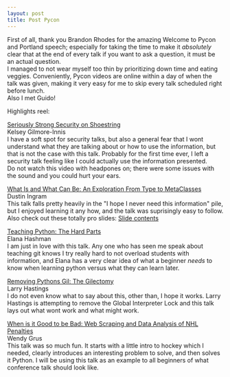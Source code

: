 ```yaml
---
layout: post
title: Post Pycon 
---
```


First of all, thank you Brandon Rhodes for the amazing Welcome to Pycon and Portland speech; especially for taking the time to make it *absolutely* clear that at the end of every talk if you want to ask a question, it must be an actual question.  
I managed to not wear myself too thin by prioritizing down time and eating veggies. Conveniently, Pycon videos are online within a day of when the talk was given, making it very easy for me to skip every talk scheduled right before lunch.  
Also I met Guido!  

Highlights reel:  

[Seriously Strong Security on Shoestring](https://www.youtube.com/watch?v=8FeNdXzVLEs)    
Kelsey Gilmore-Innis  
I have a soft spot for security talks, but also a general fear that I wont understand what they are talking about or how to use the information, but that is not the case with this talk. Probably for the first time ever, I left a security talk feeling like I could actually use the information presented.   
Do not watch this video with headpones on; there were some issues with the sound and you could hurt your ears.  

[What Is and What Can Be: An Exploration From Type to MetaClasses](https://www.youtube.com/watch?v=bI0JUY2qd2A)  
Dustin Ingram  
This talk falls pretty heavily in the "I hope I never need this information" pile, but I enjoyed learning it any how, and the talk was suprisingly easy to follow.  
Also check out these totally pro slides: [Slide contents](https://github.com/di/talks/blob/master/pycon_2016/talk.md)  

[Teaching Python: The Hard Parts](https://www.youtube.com/watch?v=CjYEpVNbM-s)  
Elana Hashman  
I am just in love with this talk. Any one who has seen me speak about teaching git knows I try really hard to not overload students with information, and Elana has a very clear idea of what a beginner *needs* to know when learning python versus what they can learn later.  

[Removing Pythons Gil: The Gilectomy](https://www.youtube.com/watch?v=P3AyI_u66Bw)  
Larry Hastings  
I do not even know what to say about this, other than, I hope it works. Larry Hastings is attempting to remove the Global Interpreter Lock and this talk lays out what wont work and what might work.  

[When is it Good to be Bad: Web Scraping and Data Analysis of NHL Penalties](https://www.youtube.com/watch?v=uW02_GnQKeM)  
Wendy Grus  
This talk was so much fun. It starts with a little intro to hockey which I needed, clearly introduces an interesting problem to solve, and then solves it Python. I will be using this talk as an example to all beginners of what conference talk should look like.  
